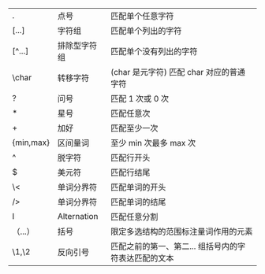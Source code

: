 |         |              | |
| ------------- |--------------|--------------|
| . | 点号 | 匹配单个任意字符 |
| [...] | 字符组 | 匹配单个列出的字符 |
| [^...] | 排除型字符组 | 匹配单个没有列出的字符 |
| \char | 转移字符 | (char 是元字符) 匹配 char 对应的普通字符 |
| ? | 问号 | 匹配 1 次或 0 次 |
| * | 星号 | 匹配任意次 |
| + | 加好 | 匹配至少一次 |
| {min,max} | 区间量词 | 至少 min 次最多 max 次 |
| ^ | 脱字符 | 匹配行开头 |
| $ | 美元符 | 匹配行结尾 |
| \\< | 单词分界符 | 匹配单词的开头 |
| /> | 单词分界符 | 匹配单词的结尾 |
| I | Alternation | 匹配任意分割 |
| （...） | 括号 | 限定多选结构的范围标注量词作用的元素 |
| \1,\2 | 反向引号 | 匹配之前的第一、第二... 组括号内的字符表达匹配的文本 |
